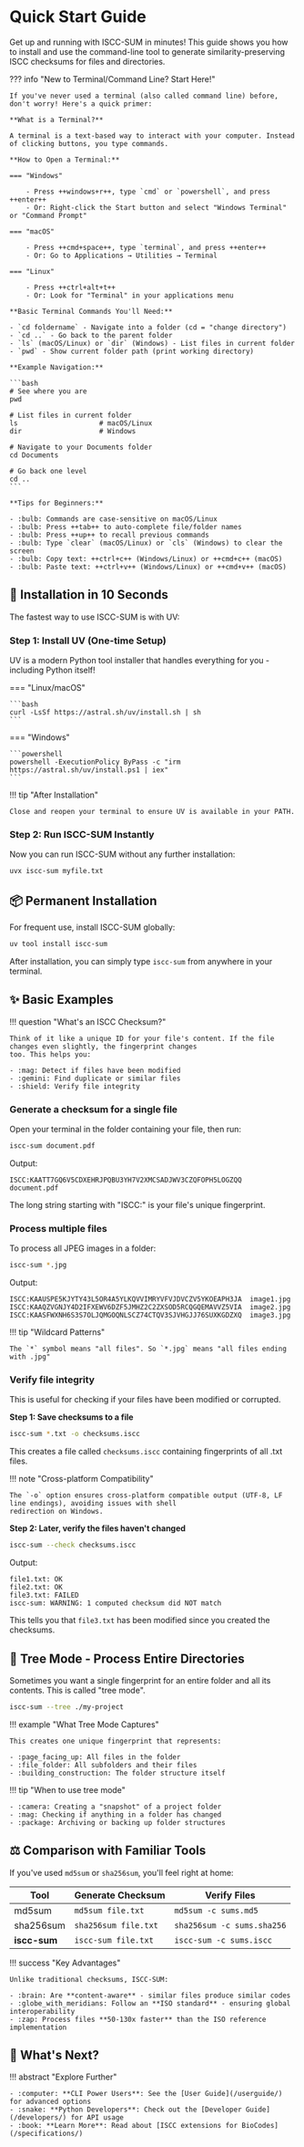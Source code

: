# Quick Start Guide

Get up and running with ISCC-SUM in minutes! This guide shows you how to install and use the command-line tool
to generate similarity-preserving ISCC checksums for files and directories.

??? info "New to Terminal/Command Line? Start Here!"

    If you've never used a terminal (also called command line) before, don't worry! Here's a quick primer:

    **What is a Terminal?**

    A terminal is a text-based way to interact with your computer. Instead of clicking buttons, you type commands.

    **How to Open a Terminal:**

    === "Windows"

        - Press ++windows+r++, type `cmd` or `powershell`, and press ++enter++
        - Or: Right-click the Start button and select "Windows Terminal" or "Command Prompt"

    === "macOS"

        - Press ++cmd+space++, type `terminal`, and press ++enter++
        - Or: Go to Applications → Utilities → Terminal

    === "Linux"

        - Press ++ctrl+alt+t++
        - Or: Look for "Terminal" in your applications menu

    **Basic Terminal Commands You'll Need:**

    - `cd foldername` - Navigate into a folder (cd = "change directory")
    - `cd ..` - Go back to the parent folder
    - `ls` (macOS/Linux) or `dir` (Windows) - List files in current folder
    - `pwd` - Show current folder path (print working directory)

    **Example Navigation:**

    ```bash
    # See where you are
    pwd

    # List files in current folder
    ls                    # macOS/Linux
    dir                   # Windows

    # Navigate to your Documents folder
    cd Documents

    # Go back one level
    cd ..
    ```

    **Tips for Beginners:**

    - :bulb: Commands are case-sensitive on macOS/Linux
    - :bulb: Press ++tab++ to auto-complete file/folder names
    - :bulb: Press ++up++ to recall previous commands
    - :bulb: Type `clear` (macOS/Linux) or `cls` (Windows) to clear the screen
    - :bulb: Copy text: ++ctrl+c++ (Windows/Linux) or ++cmd+c++ (macOS)
    - :bulb: Paste text: ++ctrl+v++ (Windows/Linux) or ++cmd+v++ (macOS)

## :rocket: Installation in 10 Seconds

The fastest way to use ISCC-SUM is with UV:

### Step 1: Install UV (One-time Setup)

UV is a modern Python tool installer that handles everything for you - including Python itself!

=== "Linux/macOS"

    ```bash
    curl -LsSf https://astral.sh/uv/install.sh | sh
    ```

=== "Windows"

    ```powershell
    powershell -ExecutionPolicy ByPass -c "irm https://astral.sh/uv/install.ps1 | iex"
    ```

!!! tip "After Installation"

    Close and reopen your terminal to ensure UV is available in your PATH.

### Step 2: Run ISCC-SUM Instantly

Now you can run ISCC-SUM without any further installation:

```bash
uvx iscc-sum myfile.txt
```

## :package: Permanent Installation

For frequent use, install ISCC-SUM globally:

```bash
uv tool install iscc-sum
```

After installation, you can simply type `iscc-sum` from anywhere in your terminal.

## :sparkles: Basic Examples

!!! question "What's an ISCC Checksum?"

    Think of it like a unique ID for your file's content. If the file changes even slightly, the fingerprint changes
    too. This helps you:

    - :mag: Detect if files have been modified
    - :gemini: Find duplicate or similar files
    - :shield: Verify file integrity

### Generate a checksum for a single file

Open your terminal in the folder containing your file, then run:

```bash
iscc-sum document.pdf
```

Output:

```
ISCC:KAATT7GQ6V5CDXEHRJPQBU3YH7V2XMCSADJWV3CZQFOPH5LOGZQQ  document.pdf
```

The long string starting with "ISCC:" is your file's unique fingerprint.

### Process multiple files

To process all JPEG images in a folder:

```bash
iscc-sum *.jpg
```

Output:

```
ISCC:KAAUSPE5KJYTY43L5OR4A5YLKQVVIMRYVFVJDVCZV5YKOEAPH3JA  image1.jpg
ISCC:KAAQZVGNJY4D2IFXEWV6DZF5JMHZ2C2ZXSOD5RCQGQEMAVVZ5VIA  image2.jpg
ISCC:KAASFWXNH6S3S7OLJQMGOQNLSCZ74CTQV3SJVHGJJ76SUXKGDZXQ  image3.jpg
```

!!! tip "Wildcard Patterns"

    The `*` symbol means "all files". So `*.jpg` means "all files ending with .jpg"

### Verify file integrity

This is useful for checking if your files have been modified or corrupted.

**Step 1: Save checksums to a file**

```bash
iscc-sum *.txt -o checksums.iscc
```

This creates a file called `checksums.iscc` containing fingerprints of all .txt files.

!!! note "Cross-platform Compatibility"

    The `-o` option ensures cross-platform compatible output (UTF-8, LF line endings), avoiding issues with shell
    redirection on Windows.

**Step 2: Later, verify the files haven't changed**

```bash
iscc-sum --check checksums.iscc
```

Output:

```
file1.txt: OK
file2.txt: OK
file3.txt: FAILED
iscc-sum: WARNING: 1 computed checksum did NOT match
```

This tells you that `file3.txt` has been modified since you created the checksums.

## :file_folder: Tree Mode - Process Entire Directories

Sometimes you want a single fingerprint for an entire folder and all its contents. This is called "tree mode".

```bash
iscc-sum --tree ./my-project
```

!!! example "What Tree Mode Captures"

    This creates one unique fingerprint that represents:

    - :page_facing_up: All files in the folder
    - :file_folder: All subfolders and their files
    - :building_construction: The folder structure itself

!!! tip "When to use tree mode"

    - :camera: Creating a "snapshot" of a project folder
    - :mag: Checking if anything in a folder has changed
    - :package: Archiving or backing up folder structures

## :balance_scale: Comparison with Familiar Tools

If you've used `md5sum` or `sha256sum`, you'll feel right at home:

| Tool         | Generate Checksum    | Verify Files               |
| ------------ | -------------------- | -------------------------- |
| md5sum       | `md5sum file.txt`    | `md5sum -c sums.md5`       |
| sha256sum    | `sha256sum file.txt` | `sha256sum -c sums.sha256` |
| **iscc-sum** | `iscc-sum file.txt`  | `iscc-sum -c sums.iscc`    |

!!! success "Key Advantages"

    Unlike traditional checksums, ISCC-SUM:

    - :brain: Are **content-aware** - similar files produce similar codes
    - :globe_with_meridians: Follow an **ISO standard** - ensuring global interoperability
    - :zap: Process files **50-130x faster** than the ISO reference implementation

## :rocket: What's Next?

!!! abstract "Explore Further"

    - :computer: **CLI Power Users**: See the [User Guide](/userguide/) for advanced options
    - :snake: **Python Developers**: Check out the [Developer Guide](/developers/) for API usage
    - :book: **Learn More**: Read about [ISCC extensions for BioCodes](/specifications/)
